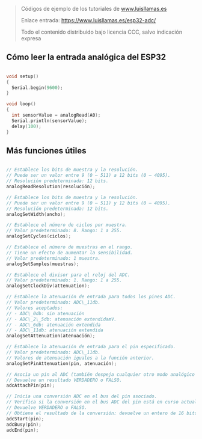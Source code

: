 > Códigos de ejemplo de los tutoriales de www.luisllamas.es
>
> Enlace entrada: https://www.luisllamas.es/esp32-adc/
>
> Todo el contenido distribuido bajo licencia CCC, salvo indicación expresa


## Cómo leer la entrada analógica del ESP32
```cpp
void setup() 
{
  Serial.begin(9600);
}

void loop() 
{
  int sensorValue = analogRead(A0);
  Serial.println(sensorValue);
  delay(100);
}
```



## Más funciones útiles
```cpp
// Establece los bits de muestra y la resolución.
// Puede ser un valor entre 9 (0 – 511) a 12 bits (0 – 4095).
// Resolución predeterminada: 12 bits.
analogReadResolution(resolución);

// Establece los bits de muestra y la resolución.
// Puede ser un valor entre 9 (0 – 511) y 12 bits (0 – 4095).
// Resolución predeterminada: 12 bits.
analogSetWidth(ancho);

// Establece el número de ciclos por muestra.
// Valor predeterminado: 8. Rango: 1 a 255.
analogSetCycles(ciclos);

// Establece el número de muestras en el rango.
// Tiene un efecto de aumentar la sensibilidad.
// Valor predeterminado: 1 muestra.
analogSetSamples(muestras);

// Establece el divisor para el reloj del ADC.
// Valor predeterminado: 1. Rango: 1 a 255.
analogSetClockDiv(attenuation);

// Establece la atenuación de entrada para todos los pines ADC.
// Valor predeterminado: ADC\_11db.
// Valores aceptados:
// - ADC\_0db: sin atenuación
// - ADC\_2\_5db: atenuación extendidamV.
// - ADC\_6db: atenuación extendida
// - ADC\_11db: atenuación extendida
analogSetAttenuation(atenuación);

// Establece la atenuación de entrada para el pin especificado.
// Valor predeterminado: ADC\_11db.
// Valores de atenuación iguales a la función anterior.
analogSetPinAttenuation(pin, atenuación);

// Asocia un pin al ADC (también despeja cualquier otro modo analógico que pueda estar activo).
// Devuelve un resultado VERDADERO o FALSO.
adcAttachPin(pin);

// Inicia una conversión ADC en el bus del pin asociado.
// Verifica si la conversión en el bus ADC del pin está en curso actualmente.
// Devuelve VERDADERO o FALSO.
// Obtiene el resultado de la conversión: devuelve un entero de 16 bits.
adcStart(pin);
adcBusy(pin);
adcEnd(pin);
```


